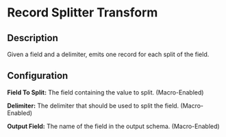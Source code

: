 # Record Splitter Transform


Description
-----------
Given a field and a delimiter, emits one record for each split of the field.


Configuration
-------------
**Field To Split:** The field containing the value to split. (Macro-Enabled)

**Delimiter:** The delimiter that should be used to split the field. (Macro-Enabled)

**Output Field:** The name of the field in the output schema. (Macro-Enabled)